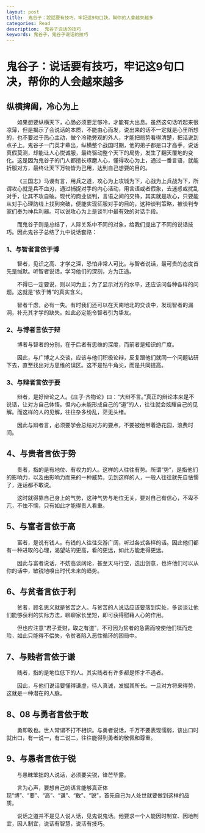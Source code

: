 ```yaml
---
layout: post
title:  鬼谷子：說話要有技巧，牢記這9句口訣，幫你的人會越來越多
categories: Read
description:  鬼谷子说话的技巧
keywords: 鬼谷子，鬼谷子说话的技巧
---
```


# 鬼谷子：说话要有技巧，牢记这9句口决，帮你的人会越來越多

## 纵横捭阖，冷心为上

&emsp;&emsp;如果想要纵横天下，心肠必须要足够冷，才能有大出息。虽然这句话听起来很凉薄，但是揭示了会说话的本质，不能由心而发，说出来的话不一定就是心里所想的，也不要过于热心主动，做个冷艳旁观的外人，才能把局势看得清楚，把话说到点子上。鬼谷子一门英才辈出，纵横整个战国时期，他的弟子都是口才高手，说话真假莫测，却能让人心悦诚服，最终驱动整个天下的局势，发生了翻天覆地的变化。这是因为鬼谷子的门人都擅长琢磨人心，懂得攻心为上，通过一番言语，就能折服对方，最终让天下万物皆为己用，达到自己想要的目的。

&emsp;&emsp;《三国志》马谡有言，用兵之道，攻心为上攻城为下，心战为上兵战为下，所谓攻心就是兵不血刃，通过捕捉对手的内心活动，用言语或者假象，去迷惑或扰乱对手，让其不攻自破。现代的商业谈判，言语之间的交锋，其实就是攻心，只要能从对手心理防线上找到突破，便能实现征服对手的目的，这种谈判策略，被谈判专家们奉为神兵利器。可以说攻心为上是谈判中最有效的对话手段。

&emsp;&emsp;而鬼谷子则是总结了，人际关系中不同的对象，给我们提出了不同的说话技巧。因此鬼谷子总结了九中说话套路：

### 1、与智者言依于博

&emsp;&emsp;智者，见识之高、才学之深，恐怕非常人可比。与智者说话，最可贵的态度首先是缄默。听智者说话，学习他们的深刻，方为正途。

&emsp;&emsp;不得已一定要说，则以问为主；为了显示对方的水平，还应该问各种各样的问题。这就是“依于博”的真实含义。

&emsp;&emsp;智者千虑，必有一失。有时我们还可以在天南地北的交谈中，发现智者的漏洞，补充其才学的缺失。如此必定能令智者引为挚友。

### 2、与博者言依于辩

&emsp;&emsp;博者与智者的分别，在于后者有思维的深度，而前者是知识的广度。

&emsp;&emsp;因此，与广博之人交谈，应该与他们积极论辩，反复跟他们就同一个问题钻研下去，直至找出对方思维的误区。这不是钻牛角尖，而是共同提高。

### 3、与辩者言依于要

&emsp;&emsp;辩者，是好辩论之人。《庄子·齐物论》曰：“大辩不言。”真正的辩论本来是不说话，让对方自己体悟。但内心未能形成自己的“道”的人，往往就会炫耀自己的见解。而这样的人的见解，往往杂多纷乱，茫无头绪。

&emsp;&emsp;因此与辩者言，必须要学会总结对方的要点，不要被他带着游花园，浪费时间。

## 4、与贵者言依于势

&emsp;&emsp;贵者，指的是有地位、有权力的人。这样的人往往有势。所谓“势”，是指他们的影响力，以及由影响力而来的一种威势。见到这样的人，一般人往往就先自怯懦了，连话都不敢说。

&emsp;&emsp;这时就得靠自己身上的气势，这种气势与地位无关，要对自己有信心，不卑不亢，不怯不懦，只有如此才能得贵人看重。

## 5、与富者言依于高

&emsp;&emsp;富者，是说有钱人。有钱的人往往交游广阔，听过各式各样的话。因此他们都有一种进取的心理，渴望站的更高，看的更远，如此方能走得更远。

&emsp;&emsp;因此与富者说话，不妨高谈阔论，甚至天马行空，迭出创意，也许他们可以从你的话中，敏锐地嗅出时代未来的趋势。

## 6、与贫者言依于利

&emsp;&emsp;贫者，顾名思义就是贫苦之人。与贫苦的人说话应该要落到实处，多谈谈让他们能够获利的实际方法，聊聊家长里短，即可获得慰藉人心的作用。

&emsp;&emsp;但也应注意“君子爱财，取之有道”，不可因为贫者的急需而唆使他们铤而走险，如此只能得不偿失，令贫者陷入恶性循环的困局中。

## 7、与贱者言依于谦

&emsp;&emsp;贱者，指的是地位低下的人。其实贱者有许多都是怀才不遇者。

&emsp;&emsp;因此，与他们说话要懂得谦虚，待人真诚，发掘其所长。一旦对方将来得势，这就是一种潜在的人脉。

## 8、08 与勇者言依于敢

&emsp;&emsp;勇即敢也。世人常谓不打不相识。与勇者说话，千万不要表现懦弱，该出口时就出口，有一说一，有二说二，往往能得到勇者的敬佩和尊重。

## 9、与愚者言依于锐

&emsp;&emsp;与愚昧笨拙的人说话，必须要尖锐，锋芒毕露。

&emsp;&emsp;言为心声，要想自己的语言能够真正体现“博”、“要”、“高”、“谦”、“敢”、“锐”，首先自己为人处世就要做到这样的品质。

&emsp;&emsp;说话之道并不是见人说人话，见鬼说鬼话。他要求一个人能因时制宜、因地制宜，因人制宜，说话有智慧，说活有技巧。






